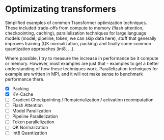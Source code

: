 # Optimizating transformers
Simplified examples of common Transformer optimization techniques. These included
trade-offs from compute to memory (flash attention, checkpointing, caching), parallelization techniques for large language models (model, pipeline,
token, we can skip data here), stuff that generally improves training (QK normalization,
packing) and finally some common quantization approaches (int8, ...).

Where possible, I try to measure the increase in performance be it compute or memory. 
However, most examples are just that - examples to get a better understanding of 
how these techniques work. Parallelization techniques for example are written in MPI,
and it will not make sense to benchmark performance there.

- [X] Packing
- [X] KV-Cache
- [ ] Gradient Checkpointing / Rematerialization / activation recomputation
- [ ] Flash Attention
- [ ] Model Parallization
- [ ] Pipeline Parallelization
- [ ] Token parallelization
- [ ] QK Normalization
- [ ] Int8 Quantization
